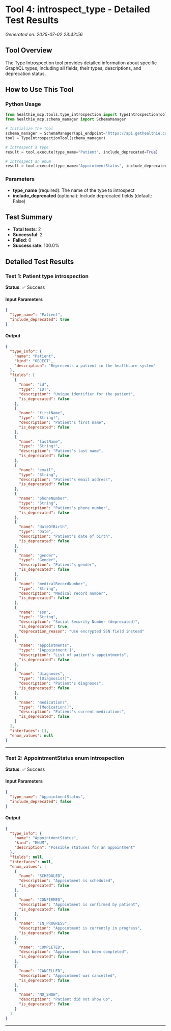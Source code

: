 # Tool 4: introspect_type - Detailed Test Results

*Generated on: 2025-07-02 23:42:56*

## Tool Overview

The Type Introspection tool provides detailed information about specific GraphQL types, including all fields, their types, descriptions, and deprecation status.
## How to Use This Tool

### Python Usage

```python
from healthie_mcp.tools.type_introspection import TypeIntrospectionTool
from healthie_mcp.schema_manager import SchemaManager

# Initialize the tool
schema_manager = SchemaManager(api_endpoint='https://api.gethealthie.com/graphql')
tool = TypeIntrospectionTool(schema_manager)

# Introspect a type
result = tool.execute(type_name="Patient", include_deprecated=True)

# Introspect an enum
result = tool.execute(type_name="AppointmentStatus", include_deprecated=False)
```

### Parameters

- **type_name** (required): The name of the type to introspect
- **include_deprecated** (optional): Include deprecated fields (default: False)

## Test Summary

- **Total tests**: 2
- **Successful**: 2
- **Failed**: 0
- **Success rate**: 100.0%

## Detailed Test Results

### Test 1: Patient type introspection

**Status**: ✅ Success

#### Input Parameters

```json
{
  "type_name": "Patient",
  "include_deprecated": true
}
```

#### Output

```json
{
  "type_info": {
    "name": "Patient",
    "kind": "OBJECT",
    "description": "Represents a patient in the healthcare system"
  },
  "fields": [
    {
      "name": "id",
      "type": "ID!",
      "description": "Unique identifier for the patient",
      "is_deprecated": false
    },
    {
      "name": "firstName",
      "type": "String!",
      "description": "Patient's first name",
      "is_deprecated": false
    },
    {
      "name": "lastName",
      "type": "String!",
      "description": "Patient's last name",
      "is_deprecated": false
    },
    {
      "name": "email",
      "type": "String",
      "description": "Patient's email address",
      "is_deprecated": false
    },
    {
      "name": "phoneNumber",
      "type": "String",
      "description": "Patient's phone number",
      "is_deprecated": false
    },
    {
      "name": "dateOfBirth",
      "type": "Date",
      "description": "Patient's date of birth",
      "is_deprecated": false
    },
    {
      "name": "gender",
      "type": "Gender",
      "description": "Patient's gender",
      "is_deprecated": false
    },
    {
      "name": "medicalRecordNumber",
      "type": "String",
      "description": "Medical record number",
      "is_deprecated": false
    },
    {
      "name": "ssn",
      "type": "String",
      "description": "Social Security Number (deprecated)",
      "is_deprecated": true,
      "deprecation_reason": "Use encrypted SSN field instead"
    },
    {
      "name": "appointments",
      "type": "[Appointment!]",
      "description": "List of patient's appointments",
      "is_deprecated": false
    },
    {
      "name": "diagnoses",
      "type": "[Diagnosis!]",
      "description": "Patient's diagnoses",
      "is_deprecated": false
    },
    {
      "name": "medications",
      "type": "[Medication!]",
      "description": "Patient's current medications",
      "is_deprecated": false
    }
  ],
  "interfaces": [],
  "enum_values": null
}
```


---

### Test 2: AppointmentStatus enum introspection

**Status**: ✅ Success

#### Input Parameters

```json
{
  "type_name": "AppointmentStatus",
  "include_deprecated": false
}
```

#### Output

```json
{
  "type_info": {
    "name": "AppointmentStatus",
    "kind": "ENUM",
    "description": "Possible statuses for an appointment"
  },
  "fields": null,
  "interfaces": null,
  "enum_values": [
    {
      "name": "SCHEDULED",
      "description": "Appointment is scheduled",
      "is_deprecated": false
    },
    {
      "name": "CONFIRMED",
      "description": "Appointment is confirmed by patient",
      "is_deprecated": false
    },
    {
      "name": "IN_PROGRESS",
      "description": "Appointment is currently in progress",
      "is_deprecated": false
    },
    {
      "name": "COMPLETED",
      "description": "Appointment has been completed",
      "is_deprecated": false
    },
    {
      "name": "CANCELLED",
      "description": "Appointment was cancelled",
      "is_deprecated": false
    },
    {
      "name": "NO_SHOW",
      "description": "Patient did not show up",
      "is_deprecated": false
    }
  ]
}
```


---

